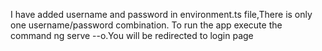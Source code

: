 I have added username and password in environment.ts file,There is only one username/password combination.
To run the app execute the command ng serve --o.You will be redirected to login page 
